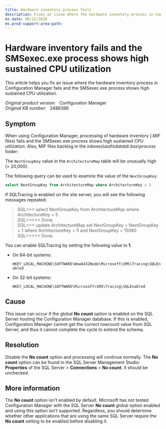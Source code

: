 ```yaml
---
title: Hardware inventory process fails
description: Fixes an issue where the hardware inventory process in Configuration Manager fails and the SMSexec.exe process shows high sustained CPU utilization.
ms.date: 08/12/2020
ms.prod-support-area-path:
---
```

# Hardware inventory fails and the SMSexec.exe process shows high sustained CPU utilization

This article helps you fix an issue where the hardware inventory process in Configuration Manager fails and the SMSexec.exe process shows high sustained CPU utilization.

_Original product version:_ &nbsp; Configuration Manager  
_Original KB number:_ &nbsp; 2488396

## Symptom

When using Configuration Manager, processing of hardware inventory (.MIF files) fails and the SMSexec.exe process shows high sustained CPU utilization. Also, MIF files backlog in the *inboxes\auth\dataldr.box\process* folder:

The `NextGroupKey` value in the `ArchitectureMap` table will be unusually high (> 20,000).

The following query can be used to examine the value of the `NextGroupKey`:

```sql
select NextGroupKey from ArchitectureMap where ArchitectureKey = 5
```

If SQLTracing is enabled on the site server, you will see the following messages repeated:

> SQL>>> select NextGroupKey from ArchitectureMap where ArchitectureKey = 5  
> SQL>>>>> Done.  
> SQL>>> update ArchitectureMap set NextGroupKey = NextGroupKey + 1 where ArchitectureKey = 5 and NextGroupKey = 15080  
> SQL>>>>> Done.

You can enable SQLTracing by setting the following value to **1**.

- On 64-bit systems:

  `HKEY_LOCAL_MACHINE\SOFTWARE\Wow6432Node\Microsoft\SMS\Tracing\SQLEnabled`

- On 32-bit systems:

  `HKEY_LOCAL_MACHINE\SOFTWARE\Microsoft\SMS\Tracing\SQLEnabled`

## Cause

This issue can occur if the global **No count** option is enabled on the SQL Server hosting the Configuration Manager database. If this is enabled, Configuration Manager cannot get the correct rowcount value from SQL Server, and thus it cannot complete the cycle to extend the schema.

## Resolution

Disable the **No count** option and processing will continue normally. The **No count** option can be found in the SQL Server Management Studio: **Properties** of the SQL Server > **Connections** > **No count**. It should be unchecked.

## More information

The **No count** option isn't enabled by default. Microsoft has not tested Configuration Manager with the SQL Server **No count** global option enabled and using this option isn't supported. Regardless, you should determine whether other applications that are using the same SQL Server require the **No count** setting to be enabled before disabling it.
